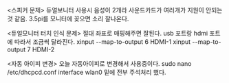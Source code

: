 <스피커 문제>
듀얼보니터 사용시 음성이 2개라 사운드카드가 여러개가 지원이 안되는것 같음.
3.5pi를 모니터에 꽂으면 소리 잘나온다.

<듀얼모니터 터치 인식 문제>
절대 좌표로 매핑해주면 잘된다. usb 포트랑 hdmi 포트에 따라서 조금씩 달라진다.
xinput --map-to-output 6 HDMI-1
xinput --map-to-output 7 HDMI-2

<자동 아이피 변경>
오늘 자동아이피로 변경해서 사용중이다.
sudo nano /etc/dhcpcd.conf
interface wlan0  밑에 전부 주석처리 했다.